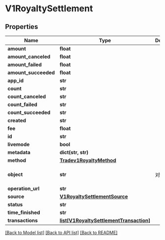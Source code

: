 # V1RoyaltySettlement

## Properties
Name | Type | Description | Notes
------------ | ------------- | ------------- | -------------
**amount** | **float** |  | [optional] 
**amount_canceled** | **float** |  | [optional] 
**amount_failed** | **float** |  | [optional] 
**amount_succeeded** | **float** |  | [optional] 
**app_id** | **str** |  | [optional] 
**count** | **str** |  | [optional] 
**count_canceled** | **str** |  | [optional] 
**count_failed** | **str** |  | [optional] 
**count_succeeded** | **str** |  | [optional] 
**created** | **str** |  | [optional] 
**fee** | **float** |  | [optional] 
**id** | **str** |  | [optional] 
**livemode** | **bool** |  | [optional] 
**metadata** | **dict(str, str)** |  | [optional] 
**method** | [**Tradev1RoyaltyMethod**](Tradev1RoyaltyMethod.md) |  | [optional] 
**object** | **str** | 对象类型 | [optional] [default to 'RoyaltySettlement']
**operation_url** | **str** |  | [optional] 
**source** | [**V1RoyaltySettlementSource**](V1RoyaltySettlementSource.md) |  | [optional] 
**status** | **str** |  | [optional] 
**time_finished** | **str** |  | [optional] 
**transactions** | [**list[V1RoyaltySettlementTransaction]**](V1RoyaltySettlementTransaction.md) |  | [optional] 

[[Back to Model list]](../README.md#documentation-for-models) [[Back to API list]](../README.md#documentation-for-api-endpoints) [[Back to README]](../README.md)


